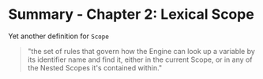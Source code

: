 # Summary - Chapter 2: Lexical Scope

Yet another definition for `Scope`

> "the set of rules that govern how the Engine can look up a variable by its identifier name and find it, either in the current Scope, or in any of the Nested Scopes it's contained within."
